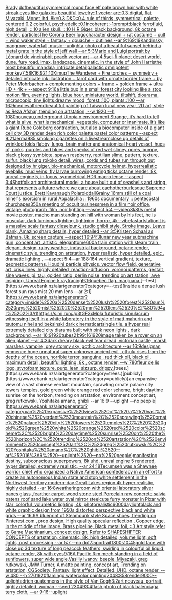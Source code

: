 [Brady,](https://www.ebank.nz/aiartgenerator?category=Brady%2C)[dof](https://www.ebank.nz/aiartgenerator?category=dof)[beautiful symmerical round face elf pale brown hair with white streak eyes like galaxies beautiful jewelry::1 vector art::0.3 digital, flat Miyazaki, Monet, hd, 8k::0.3 D&D::0.4 rule of thirds, symmetrical, palette, centered:0.2 colorful, psychedelic::0.1](https://www.ebank.nz/aiartgenerator?category=beautiful%2520symmerical%2520round%2520face%2520elf%2520pale%2520brown%2520hair%2520with%2520white%2520streak%2520eyes%2520like%2520galaxies%2520beautiful%2520jewelry%3A%3A1%2520vector%2520art%3A%3A0.3%2520digital%2C%2520flat%2520Miyazaki%2C%2520Monet%2C%2520hd%2C%25208k%3A%3A0.3%2520D%26D%3A%3A0.4%2520rule%2520of%2520thirds%2C%2520symmetrical%2C%2520palette%2C%2520centered%3A0.2%2520colorful%2C%2520psychedelic%3A%3A0.1)[incoherent:-1](https://www.ebank.nz/aiartgenerator?category=incoherent%3A-1)[prompt:black ferrofluid, high detail, ::.10 alien skull, ::.10 H.R Giger, black background, 8k octane render, particles](https://www.ebank.nz/aiartgenerator?category=prompt%3Ablack%2520ferrofluid%2C%2520high%2520detail%2C%2520%3A%3A.10%2520alien%2520skull%2C%2520%3A%3A.10%2520H.R%2520Giger%2C%2520black%2520background%2C%25208k%2520octane%2520render%2C%2520particles)[The Corona Beer logo](https://www.ebank.nz/aiartgenerator?category=The%2520Corona%2520Beer%2520logo)[character design + rat costume + cult + wind waker style + fantasy + gouache + outlines --ar 9:16](https://www.ebank.nz/aiartgenerator?category=character%2520design%2520%2B%2520rat%2520costume%2520%2B%2520cult%2520%2B%2520wind%2520waker%2520style%2520%2B%2520fantasy%2520%2B%2520gouache%2520%2B%2520outlines%2520--ar%25209%3A16)[9:19](https://www.ebank.nz/aiartgenerator?category=9%3A19)[Kandinsky, mangrove, waterfall, music](https://www.ebank.nz/aiartgenerator?category=Kandinsky%2C%2520mangrove%2C%2520waterfall%2C%2520music)[--uplight](https://www.ebank.nz/aiartgenerator?category=--uplight)[a photo of a beautiful sunset behind a metal grate in the style of jeff wall --ar 5:3](https://www.ebank.nz/aiartgenerator?category=a%2520photo%2520of%2520a%2520beautiful%2520sunset%2520behind%2520a%2520metal%2520grate%2520in%2520the%2520style%2520of%2520jeff%2520wall%2520--ar%25205%3A3)[Mario and Luigi portrait by Léonard de vinci](https://www.ebank.nz/aiartgenerator?category=Mario%2520and%2520Luigi%2520portrait%2520by%2520L%C3%A9onard%2520de%2520vinci)[rabbit peach vector art --ar 4:5](https://www.ebank.nz/aiartgenerator?category=rabbit%2520peach%2520vector%2520art%2520--ar%25204%3A5)[sci-fi planet desert world, dune, fury road, imax, landscape, cinematic, in the style of John Harris](https://www.ebank.nz/aiartgenerator?category=sci-fi%2520planet%2520desert%2520world%2C%2520dune%2C%2520fury%2520road%2C%2520imax%2C%2520landscape%2C%2520cinematic%2C%2520in%2520the%2520style%2520of%2520John%2520Harris)[the most beautiful mandala, intricate detail](https://www.ebank.nz/aiartgenerator?category=the%2520most%2520beautiful%2520mandala%2C%2520intricate%2520detail)[galactic omnipotent monkey](https://www.ebank.nz/aiartgenerator?category=galactic%2520omnipotent%2520monkey)[7:5](https://www.ebank.nz/aiartgenerator?category=7%3A5)[8K](https://www.ebank.nz/aiartgenerator?category=8K)[16:9](https://www.ebank.nz/aiartgenerator?category=16%3A9)[21:10](https://www.ebank.nz/aiartgenerator?category=21%3A10)[Kim](https://www.ebank.nz/aiartgenerator?category=Kim)[up](https://www.ebank.nz/aiartgenerator?category=up)[The Wanderer + Fire torches + symmetry + detailed intricate ink illustration + tarot card with ornate border frame + by Peter Mohrbacher + complementing colors + frame + golden frame + ultra HD + 4k + --aspect 9:16](https://www.ebank.nz/aiartgenerator?category=The%2520Wanderer%2520%2B%2520Fire%2520torches%2520%2B%2520symmetry%2520%2B%2520detailed%2520intricate%2520ink%2520illustration%2520%2B%2520tarot%2520card%2520with%2520ornate%2520border%2520frame%2520%2B%2520by%2520Peter%2520Mohrbacher%2520%2B%2520complementing%2520colors%2520%2B%2520frame%2520%2B%2520golden%2520frame%2520%2B%2520ultra%2520HD%2520%2B%25204k%2520%2B%2520--aspect%25209%3A16)[a little bug in a small forest city looking like a stop motion film, evening lights, blue hour, miniature world, tiltshift, dioarama, microscopic, tiny lights,dreamy mood, forest::100, plants::100 —ar 16:9](https://www.ebank.nz/aiartgenerator?category=a%2520little%2520bug%2520in%2520a%2520small%2520forest%2520city%2520looking%2520like%2520a%2520stop%2520motion%2520film%2C%2520evening%2520lights%2C%2520blue%2520hour%2C%2520miniature%2520world%2C%2520tiltshift%2C%2520dioarama%2C%2520microscopic%2C%2520tiny%2520lights%2Cdreamy%2520mood%2C%2520forest%3A%3A100%2C%2520plants%3A%3A100%2520%E2%80%94ar%252016%3A9)[medieval](https://www.ebank.nz/aiartgenerator?category=medieval)[friend](https://www.ebank.nz/aiartgenerator?category=friend)[beautiful painting of Taiwan lunal new year, 2D art, style as Reza Afshar, trending on artstation, --w 1920 --h 1080](https://www.ebank.nz/aiartgenerator?category=beautiful%2520painting%2520of%2520Taiwan%2520lunal%2520new%2520year%2C%25202D%2520art%2C%2520style%2520as%2520Reza%2520Afshar%2C%2520trending%2520on%2520artstation%2C%2520--w%25201920%2520--h%25201080)[nouveau,](https://www.ebank.nz/aiartgenerator?category=nouveau%2C)[underground Utopia n environment  Strange,  it’s hard to tell what is alive, what is mechanical, vegetable, computer or inanimate. It’s like a giant Rube Goldberg contraption, but also a biocomputer inside of a giant cell city 3D render deep rich color palette pastel color patterns --aspect 9:21](https://www.ebank.nz/aiartgenerator?category=underground%2520Utopia%2520n%2520environment%2520%2520Strange%2C%2520%2520it%E2%80%99s%2520hard%2520to%2520tell%2520what%2520is%2520alive%2C%2520what%2520is%2520mechanical%2C%2520vegetable%2C%2520computer%2520or%2520inanimate.%2520It%E2%80%99s%2520like%2520a%2520giant%2520Rube%2520Goldberg%2520contraption%2C%2520but%2520also%2520a%2520biocomputer%2520inside%2520of%2520a%2520giant%2520cell%2520city%25203D%2520render%2520deep%2520rich%2520color%2520palette%2520pastel%2520color%2520patterns%2520--aspect%25209%3A21)[Jerma985 smoking cigarettes on a livestream](https://www.ebank.nz/aiartgenerator?category=Jerma985%2520smoking%2520cigarettes%2520on%2520a%2520livestream)[close up details of wrinkled folds flabby, lungs, brain matter and anatomical heart vessel, hues of, pinks, purples and blues and specks of red wet slimey pores, bumpy, black glossy symbiote, spawn respberry, reptilian slime, pattern, texture, sulfur, black lung rokoko detail, wires, cords and tubes run through out designed by hr giger, bio-mechanical, motorcycle helmet, hyperrealistic eyeballs, mud veins, fly larvae burrowing eating ticks octane render, 8k, unreal engine 5, in focus, symmetrical HDR macro lense --aspect 3:4](https://www.ebank.nz/aiartgenerator?category=close%2520up%2520details%2520of%2520wrinkled%2520folds%2520flabby%2C%2520lungs%2C%2520brain%2520matter%2520and%2520anatomical%2520heart%2520vessel%2C%2520hues%2520of%2C%2520pinks%2C%2520purples%2520and%2520blues%2520and%2520specks%2520of%2520red%2520wet%2520slimey%2520pores%2C%2520bumpy%2C%2520black%2520glossy%2520symbiote%2C%2520spawn%2520respberry%2C%2520reptilian%2520slime%2C%2520pattern%2C%2520texture%2C%2520sulfur%2C%2520black%2520lung%2520rokoko%2520detail%2C%2520wires%2C%2520cords%2520and%2520tubes%2520run%2520through%2520out%2520designed%2520by%2520hr%2520giger%2C%2520bio-mechanical%2C%2520motorcycle%2520helmet%2C%2520hyperrealistic%2520eyeballs%2C%2520mud%2520veins%2C%2520fly%2520larvae%2520burrowing%2520eating%2520ticks%2520octane%2520render%2C%25208k%2C%2520unreal%2520engine%25205%2C%2520in%2520focus%2C%2520symmetrical%2520HDR%2520macro%2520lense%2520--aspect%25203%3A4)[Shot](https://www.ebank.nz/aiartgenerator?category=Shot)[folk art architectural model, a house built out of seashells and string, that represents a future where we care about eachother](https://www.ebank.nz/aiartgenerator?category=folk%2520art%2520architectural%2520model%2C%2520a%2520house%2520built%2520out%2520of%2520seashells%2520and%2520string%2C%2520that%2520represents%2520a%2520future%2520where%2520we%2520care%2520about%2520eachother)[burlesque Supreme Court justice. Brett Kavanaugh Polaroid](https://www.ebank.nz/aiartgenerator?category=burlesque%2520Supreme%2520Court%2520justice.%2520Brett%2520Kavanaugh%2520Polaroid)[dali](https://www.ebank.nz/aiartgenerator?category=dali)[Grainy 16mm still of a coal miner's exorcism in rural Appalachia :: 1960s documentary :: pentecostal church](https://www.ebank.nz/aiartgenerator?category=Grainy%252016mm%2520still%2520of%2520a%2520coal%2520miner%27s%2520exorcism%2520in%2520rural%2520Appalachia%2520%3A%3A%25201960s%2520documentary%2520%3A%3A%2520pentecostal%2520church)[apes](https://www.ebank.nz/aiartgenerator?category=apes)[350](https://www.ebank.nz/aiartgenerator?category=350)[a meeting of occult businessmen in a film noir office, vintage photograph, film, noir lighting —aspect 5:4 —video](https://www.ebank.nz/aiartgenerator?category=a%2520meeting%2520of%2520occult%2520businessmen%2520in%2520a%2520film%2520noir%2520office%2C%2520vintage%2520photograph%2C%2520film%2C%2520noir%2520lighting%2520%E2%80%94aspect%25205%3A4%2520%E2%80%94video)[8k](https://www.ebank.nz/aiartgenerator?category=8k)[80s metal movie poster, macho man standing on hill with woman by his feet, he is muscular, dark luminous lighting, lightning, horror, 4k](https://www.ebank.nz/aiartgenerator?category=80s%2520metal%2520movie%2520poster%2C%2520macho%2520man%2520standing%2520on%2520hill%2520with%2520woman%2520by%2520his%2520feet%2C%2520he%2520is%2520muscular%2C%2520dark%2520luminous%2520lighting%2C%2520lightning%2C%2520horror%2C%25204k)[--vibefast](https://www.ebank.nz/aiartgenerator?category=--vibefast)[artstation](https://www.ebank.nz/aiartgenerator?category=artstation)[it is a massive scale  fantasy dieselpunk, studio ghibli style, Stroke image, Leave blank, Amazing sharp details, hyper detailed --ar 3:5](https://www.ebank.nz/aiartgenerator?category=it%2520is%2520a%2520massive%2520scale%2520%2520fantasy%2520dieselpunk%2C%2520studio%2520ghibli%2520style%2C%2520Stroke%2520image%2C%2520Leave%2520blank%2C%2520Amazing%2520sharp%2520details%2C%2520hyper%2520detailed%2520--ar%25203%3A5)[Kristen Schaal as Batman, 8k, screen capture --aspect 16:9](https://www.ebank.nz/aiartgenerator?category=Kristen%2520Schaal%2520as%2520Batman%2C%25208k%2C%2520screen%2520capture%2520--aspect%252016%3A9)[4:3](https://www.ebank.nz/aiartgenerator?category=4%3A3)[lunar new year submachine gun, concept art, artistic, elegant](https://www.ebank.nz/aiartgenerator?category=lunar%2520new%2520year%2520submachine%2520gun%2C%2520concept%2520art%2C%2520artistic%2C%2520elegant)[tome](https://www.ebank.nz/aiartgenerator?category=tome)[600](https://www.ebank.nz/aiartgenerator?category=600)[a train station with steam train , elegant design, rainy weather, industrial background, octane render, cinematic style, trending on artstation, hyper realistic, hyper detailed, epic , dramatic lighting , —aspect 5:4](https://www.ebank.nz/aiartgenerator?category=a%2520train%2520station%2520with%2520steam%2520train%2520%2C%2520elegant%2520design%2C%2520rainy%2520weather%2C%2520industrial%2520background%2C%2520octane%2520render%2C%2520cinematic%2520style%2C%2520trending%2520on%2520artstation%2C%2520hyper%2520realistic%2C%2520hyper%2520detailed%2C%2520epic%2520%2C%2520dramatic%2520lighting%2520%2C%2520%E2%80%94aspect%25205%3A4)[—ar 188:164 vertical gradient, texture, geometric patterns, Houdini particle physics, vector flow field, generative art, crisp lines, highly detailed, reaction-diffusion, voronoi patterns, gestalt, sine waves, pi, tau, golden ratio, perlin noise, trending on art station, awe inspiring, Unreal Engine 5 raytracing](https://www.ebank.nz/aiartgenerator?category=%E2%80%94ar%2520188%3A164%2520vertical%2520gradient%2C%2520texture%2C%2520geometric%2520patterns%2C%2520Houdini%2520particle%2520physics%2C%2520vector%2520flow%2520field%2C%2520generative%2520art%2C%2520crisp%2520lines%2C%2520highly%2520detailed%2C%2520reaction-diffusion%2C%2520voronoi%2520patterns%2C%2520gestalt%2C%2520sine%2520waves%2C%2520pi%2C%2520tau%2C%2520golden%2520ratio%2C%2520perlin%2520noise%2C%2520trending%2520on%2520art%2520station%2C%2520awe%2520inspiring%2C%2520Unreal%2520Engine%25205%2520raytracing)[9:16](https://www.ebank.nz/aiartgenerator?category=9%3A16)[quebec flag. marijuana.](https://www.ebank.nz/aiartgenerator?category=quebec%2520flag.%2520marijuana.)[--test](https://www.ebank.nz/aiartgenerator?category=--test)[inside a dense lush forest sun rays mist 20 mm lens —ar 2:1](https://www.ebank.nz/aiartgenerator?category=inside%2520a%2520dense%2520lush%2520forest%2520sun%2520rays%2520mist%252020%2520mm%2520lens%2520%E2%80%94ar%25202%3A1)[<https://s.mj.run/Jg3tGF3xMpI>](https://www.ebank.nz/aiartgenerator?category=%3Chttps%3A//s.mj.run/Jg3tGF3xMpI%3E)[a futuristic simulacrum witnessing itself in a white laboratory in the style of matt mahurin and tsutomu nihei and beksinski dark cinematic](https://www.ebank.nz/aiartgenerator?category=a%2520futuristic%2520simulacrum%2520witnessing%2520itself%2520in%2520a%2520white%2520laboratory%2520in%2520the%2520style%2520of%2520matt%2520mahurin%2520and%2520tsutomu%2520nihei%2520and%2520beksinski%2520dark%2520cinematic)[art](https://www.ebank.nz/aiartgenerator?category=art)[single tile, a hyper real extremely detailed city diarama built with pink neon lights , dark background, --ar 16:9](https://www.ebank.nz/aiartgenerator?category=single%2520tile%2C%2520a%2520hyper%2520real%2520extremely%2520detailed%2520city%2520diarama%2520built%2520with%2520pink%2520neon%2520lights%2520%2C%2520dark%2520background%2C%2520--ar%252016%3A9)[1920](https://www.ebank.nz/aiartgenerator?category=1920)[tubes](https://www.ebank.nz/aiartgenerator?category=tubes)[21:9](https://www.ebank.nz/aiartgenerator?category=21%3A9)[9:16](https://www.ebank.nz/aiartgenerator?category=9%3A16)[1920](https://www.ebank.nz/aiartgenerator?category=1920)[image taken by a rover on an alien planet --ar 4:3](https://www.ebank.nz/aiartgenerator?category=image%2520taken%2520by%2520a%2520rover%2520on%2520an%2520alien%2520planet%2520--ar%25204%3A3)[dark dreary black evil fear dread, victorian castle, marsh marshes, vampire, grey stormy sky, gothic architecture --ar 16:9](https://www.ebank.nz/aiartgenerator?category=dark%2520dreary%2520black%2520evil%2520fear%2520dread%2C%2520victorian%2520castle%2C%2520marsh%2520marshes%2C%2520vampire%2C%2520grey%2520stormy%2520sky%2C%2520gothic%2520architecture%2520--ar%252016%3A9)[design](https://www.ebank.nz/aiartgenerator?category=design)[an emmence  huge unnatural super unknown ancient evil , cthulu  rises from the depths of the ocean, horrible terror,  sanguine , red thick oil, black oil,  maximum detail, beautiful lighting,  8k , octane render, --w 780](https://www.ebank.nz/aiartgenerator?category=an%2520emmence%2520%2520huge%2520unnatural%2520super%2520unknown%2520ancient%2520evil%2520%2C%2520cthulu%2520%2520rises%2520from%2520the%2520depths%2520of%2520the%2520ocean%2C%2520horrible%2520terror%2C%2520%2520sanguine%2520%2C%2520red%2520thick%2520oil%2C%2520black%2520oil%2C%2520%2520maximum%2520detail%2C%2520beautiful%2520lighting%2C%2520%25208k%2520%2C%2520octane%2520render%2C%2520--w%2520780)[fleur de lis logo, styrofoam texture. purp. lean. sizzurp. drippy.](https://www.ebank.nz/aiartgenerator?category=fleur%2520de%2520lis%2520logo%2C%2520styrofoam%2520texture.%2520purp.%2520lean.%2520sizzurp.%2520drippy.)[trees.](https://www.ebank.nz/aiartgenerator?category=trees.)[publicly](https://www.ebank.nz/aiartgenerator?category=publicly)[an expansive view of a vast chinese verdant mountain, sprawling ornate palace city towers temples,  gold green white orange red color scheme, bright daytime sunrise on the horizon, trending on artstation, environment concept art, greg rutkowski, Yoshitaka amano, ghibli --ar 16:9 --uplight --no people](https://www.ebank.nz/aiartgenerator?category=an%2520expansive%2520view%2520of%2520a%2520vast%2520chinese%2520verdant%2520mountain%2C%2520sprawling%2520ornate%2520palace%2520city%2520towers%2520temples%2C%2520%2520gold%2520green%2520white%2520orange%2520red%2520color%2520scheme%2C%2520bright%2520daytime%2520sunrise%2520on%2520the%2520horizon%2C%2520trending%2520on%2520artstation%2C%2520environment%2520concept%2520art%2C%2520greg%2520rutkowski%2C%2520Yoshitaka%2520amano%2C%2520ghibli%2520--ar%252016%3A9%2520--uplight%2520--no%2520people)[manifesting destiny, subconscious superpowers, 8k uhd, unreal engine 5 rendered, hyper detailed,  extremely realistic,  --ar 24:18](https://www.ebank.nz/aiartgenerator?category=manifesting%2520destiny%2C%2520subconscious%2520superpowers%2C%25208k%2520uhd%2C%2520unreal%2520engine%25205%2520rendered%2C%2520hyper%2520detailed%2C%2520%2520extremely%2520realistic%2C%2520%2520--ar%252024%3A18)[Tecumseh was a Shawnee warrior chief who organized a Native American confederacy in an effort to create an autonomous Indian state and stop white settlement in the Northwest Territory modern-day Great Lakes region 4k hyper realistic, highly detailed --ar 16:8](https://www.ebank.nz/aiartgenerator?category=Tecumseh%2520was%2520a%2520Shawnee%2520warrior%2520chief%2520who%2520organized%2520a%2520Native%2520American%2520confederacy%2520in%2520an%2520effort%2520to%2520create%2520an%2520autonomous%2520Indian%2520state%2520and%2520stop%2520white%2520settlement%2520in%2520the%2520Northwest%2520Territory%2520modern-day%2520Great%2520Lakes%2520region%25204k%2520hyper%2520realistic%2C%2520highly%2520detailed%2520--ar%252016%3A8)[weathering](https://www.ebank.nz/aiartgenerator?category=weathering)[room with oriental laboratory silver panes glass ,fearther carpet wood stone steel Porcelain raw concrete salvia patens roof sand lake water oval mirror steel](https://www.ebank.nz/aiartgenerator?category=room%2520with%2520oriental%2520laboratory%2520silver%2520panes%2520glass%2520%2Cfearther%2520carpet%2520wood%2520stone%2520steel%2520Porcelain%2520raw%2520concrete%2520salvia%2520patens%2520roof%2520sand%2520lake%2520water%2520oval%2520mirror%2520steel)[cute furry monster in Pixar with star, colorful, volumetric lighting, 4k, photorealistic](https://www.ebank.nz/aiartgenerator?category=cute%2520furry%2520monster%2520in%2520Pixar%2520with%2520star%2C%2520colorful%2C%2520volumetric%2520lighting%2C%25204k%2C%2520photorealistic)[6000](https://www.ebank.nz/aiartgenerator?category=6000)[daylight](https://www.ebank.nz/aiartgenerator?category=daylight)[black and white graphic design from 1950s distorted perspective black and white grids --ar 16:9](https://www.ebank.nz/aiartgenerator?category=black%2520and%2520white%2520graphic%2520design%2520from%25201950s%2520distorted%2520perspective%2520black%2520and%2520white%2520grids%2520--ar%252016%3A9)[A blueprint of Steampunk style Space shoes,    trending on Pinterest.com  , prop design, High quality specular reflection , Copper  edge, in the middle of the image, Brass pipeline,  Black metal foil,  ::3  Art style refer to Game Machinarium.  concept design, Refer to SHAPESHIFTER CONCEPTS  of artstation, cinematic,  8k, high detailed,  volume light,  soft lights,  post processing    --ar 5:7   --no dof](https://www.ebank.nz/aiartgenerator?category=A%2520blueprint%2520of%2520Steampunk%2520style%2520Space%2520shoes%2C%2520%2520%2520%2520trending%2520on%2520Pinterest.com%2520%2520%2C%2520prop%2520design%2C%2520High%2520quality%2520specular%2520reflection%2520%2C%2520Copper%2520%2520edge%2C%2520in%2520the%2520middle%2520of%2520the%2520image%2C%2520Brass%2520pipeline%2C%2520%2520Black%2520metal%2520foil%2C%2520%2520%3A%3A3%2520%2520Art%2520style%2520refer%2520to%2520Game%2520Machinarium.%2520%2520concept%2520design%2C%2520Refer%2520to%2520SHAPESHIFTER%2520CONCEPTS%2520%2520of%2520artstation%2C%2520cinematic%2C%2520%25208k%2C%2520high%2520detailed%2C%2520%2520volume%2520light%2C%2520%2520soft%2520lights%2C%2520%2520post%2520processing%2520%2520%2520%2520--ar%25205%3A7%2520%2520%2520--no%2520dof)[7:5](https://www.ebank.nz/aiartgenerator?category=7%3A5)[portrait](https://www.ebank.nz/aiartgenerator?category=portrait)[1800s](https://www.ebank.nz/aiartgenerator?category=1800s)[10:45](https://www.ebank.nz/aiartgenerator?category=10%3A45)[gold face with close up 3d texture of long peacock feathers, swirling in colourful oil liquid, octane render, 8k with eyes](https://www.ebank.nz/aiartgenerator?category=gold%2520face%2520with%2520close%2520up%25203d%2520texture%2520of%2520long%2520peacock%2520feathers%2C%2520swirling%2520in%2520colourful%2520oil%2520liquid%2C%2520octane%2520render%2C%25208k%2520with%2520eyes)[9:16](https://www.ebank.nz/aiartgenerator?category=9%3A16)[A Pacific Rim mech standing in a field of sunflowers, super wide angle,Vasiliy Ivanov, beeple, Miyazaki, greg rutkowski, JMW Turner, A matte painting, concept art, Trending on artstation, CGSociety, Fantasy, light effect, Detailed, UHD, octane render. --w 480 --h 270](https://www.ebank.nz/aiartgenerator?category=A%2520Pacific%2520Rim%2520mech%2520standing%2520in%2520a%2520field%2520of%2520sunflowers%2C%2520super%2520wide%2520angle%2CVasiliy%2520Ivanov%2C%2520beeple%2C%2520Miyazaki%2C%2520greg%2520rutkowski%2C%2520JMW%2520Turner%2C%2520A%2520matte%2520painting%2C%2520concept%2520art%2C%2520Trending%2520on%2520artstation%2C%2520CGSociety%2C%2520Fantasy%2C%2520light%2520effect%2C%2520Detailed%2C%2520UHD%2C%2520octane%2520render.%2520--w%2520480%2520--h%2520270)[1920](https://www.ebank.nz/aiartgenerator?category=1920)[flamingo watercolor painting](https://www.ebank.nz/aiartgenerator?category=flamingo%2520watercolor%2520painting)[2048:858](https://www.ebank.nz/aiartgenerator?category=2048%3A858)[render](https://www.ebank.nz/aiartgenerator?category=render)[9000](https://www.ebank.nz/aiartgenerator?category=9000)[--uplight](https://www.ebank.nz/aiartgenerator?category=--uplight)[adrien quatennens in the style of Van Gogh](https://www.ebank.nz/aiartgenerator?category=adrien%2520quatennens%2520in%2520the%2520style%2520of%2520Van%2520Gogh)[3:2](https://www.ebank.nz/aiartgenerator?category=3%3A2)[art nouveau, portrait, highly detailed, woman --seed 23049](https://www.ebank.nz/aiartgenerator?category=art%2520nouveau%2C%2520portrait%2C%2520highly%2520detailed%2C%2520woman%2520--seed%252023049)[3:4](https://www.ebank.nz/aiartgenerator?category=3%3A4)[flash photo of black balenciaga terry cloth, —ar 9:16](https://www.ebank.nz/aiartgenerator?category=flash%2520photo%2520of%2520black%2520balenciaga%2520terry%2520cloth%2C%2520%E2%80%94ar%25209%3A16)[--uplight](https://www.ebank.nz/aiartgenerator?category=--uplight)